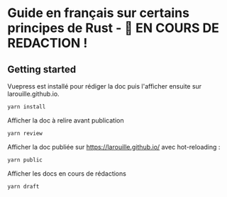 # Guide en français sur certains principes de Rust - 🚨 EN COURS DE REDACTION !

## Getting started

Vuepress est installé pour rédiger la doc puis l'afficher ensuite sur larouille.github.io.

```sh
yarn install
```

Afficher la doc à relire avant publication

```sh
yarn review
```

Afficher la doc publiée sur https://larouille.github.io/ avec hot-reloading :

```sh
yarn public
```

Afficher les docs en cours de rédactions

```sh
yarn draft
```
